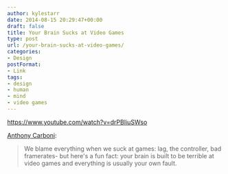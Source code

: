```yaml
---
author: kylestarr
date: 2014-08-15 20:29:47+00:00
draft: false
title: Your Brain Sucks at Video Games
type: post
url: /your-brain-sucks-at-video-games/
categories:
- Design
postFormat:
- Link
tags:
- design
- human
- mind
- video games
---
```


https://www.youtube.com/watch?v=drPBIiuSWso

[Anthony Carboni](https://www.youtube.com/watch?v=drPBIiuSWso):


<blockquote>We blame everything when we suck at games: lag, the controller, bad framerates- but here's a fun fact: your brain is built to be terrible at video games and everything is usually your own fault.</blockquote>
